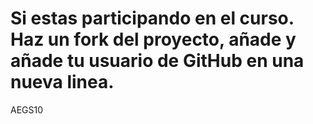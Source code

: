 # Si estas participando en el curso. Haz un fork del proyecto, añade y añade tu usuario de GitHub en una nueva linea.

AEGS10